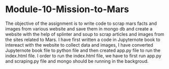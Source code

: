 # Module-10-Mission-to-Mars
The objective of the assignment is to write code to scrap mars facts and images from various website and save them in mongo db and create a website with the help of splinter and soup to scrap articles and images from the sites related to Mars.
I have first written a code in Jupyternote book to intereact with the website to collect data and images, I have converted Jupyternote book file to python file and then created app.py file to run the index.html file.
I order to run the index.html file, we have to first run app.py and scraping.py file and mongo should be running in the backgroud.
